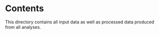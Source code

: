 # Contents

This directory contains all input data as well as processed data produced from all analyses.